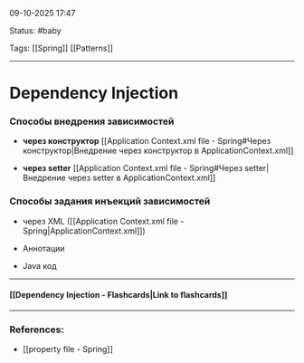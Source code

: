 
09-10-2025 17:47

Status: #baby 

Tags: [[Spring]] [[Patterns]]

---
# Dependency Injection



### Способы внедрения зависимостей

- **через конструктор**
	[[Application Context.xml file - Spring#Через конструктор|Внедрение через конструктор в ApplicationContext.xml]]

- **через setter**
	[[Application Context.xml file - Spring#Через setter|Внедрение через setter в ApplicationContext.xml]]


### Способы задания инъекций зависимостей

- через XML ([[Application Context.xml file - Spring|ApplicationContext.xml]])

- Аннотации


- Java код


----
#### [[Dependency Injection - Flashcards|Link to flashcards]]



---
### References:

- [[property file - Spring]]